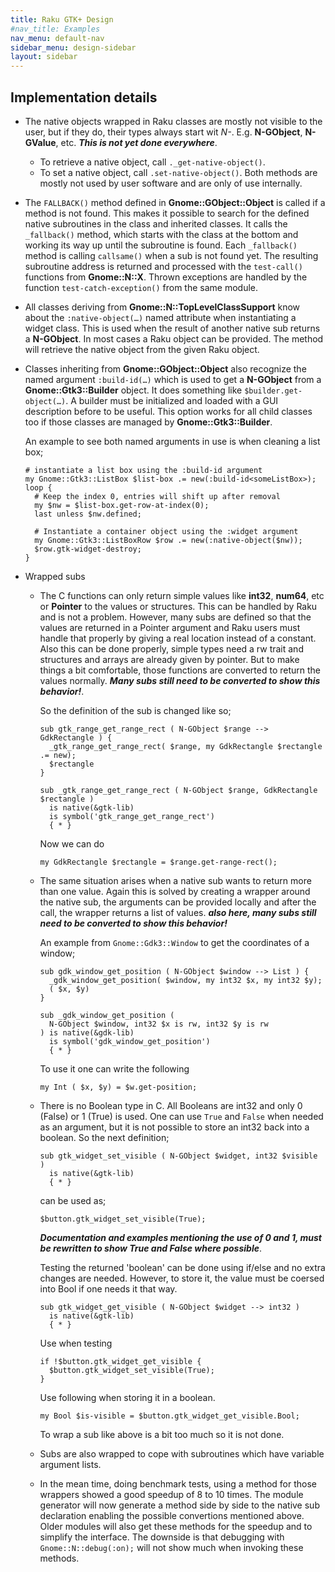 ```yaml
---
title: Raku GTK+ Design
#nav_title: Examples
nav_menu: default-nav
sidebar_menu: design-sidebar
layout: sidebar
---
```


## Implementation details
* The native objects wrapped in Raku classes are mostly not visible to the user, but if they do, their types always start wit *N-*. E.g. **N-GObject**, **N-GValue**, etc. **_This is not yet done everywhere_**.
  * To retrieve a native object, call `._get-native-object()`.
  * To set a native object, call `.set-native-object()`. Both methods are mostly not used by user software and are only of use internally.

* The `FALLBACK()` method defined in **Gnome::GObject::Object** is called if a method is not found. This makes it possible to search for the defined native subroutines in the class and inherited classes. It calls the `_fallback()` method, which starts with the class at the bottom and working its way up until the subroutine is found. Each `_fallback()` method is calling `callsame()` when a sub is not found yet. The resulting subroutine address is returned and processed with the `test-call()` functions from **Gnome::N::X**. Thrown exceptions are handled by the function `test-catch-exception()` from the same module.

* All classes deriving from **Gnome::N::TopLevelClassSupport** know about the `:native-object(…)` named attribute when instantiating a widget class. This is used when the result of another native sub returns a **N-GObject**. In most cases a Raku object can be provided. The method will retrieve the native object from the given Raku object.

* Classes inheriting from **Gnome::GObject::Object** also recognize the named argument `:build-id(…)` which is used to get a **N-GObject** from a **Gnome::Gtk3::Builder** object. It does something like `$builder.get-object(…)`. A builder must be initialized and loaded with a GUI description before to be useful. This option works for all child classes too if those classes are managed by **Gnome::Gtk3::Builder**.

  An example to see both named arguments in use is when cleaning a list box;
  ```
  # instantiate a list box using the :build-id argument
  my Gnome::Gtk3::ListBox $list-box .= new(:build-id<someListBox>);
  loop {
    # Keep the index 0, entries will shift up after removal
    my $nw = $list-box.get-row-at-index(0);
    last unless $nw.defined;

    # Instantiate a container object using the :widget argument
    my Gnome::Gtk3::ListBoxRow $row .= new(:native-object($nw));
    $row.gtk-widget-destroy;
  }
  ```

* Wrapped subs
  * The C functions can only return simple values like **int32**, **num64**, etc or **Pointer** to the values or structures. This can be handled by Raku and is not a problem. However, many subs are defined so that the values are returned in a Pointer argument and Raku users must handle that properly by giving a real location instead of a constant. Also this can be done properly, simple types need a rw trait and structures and arrays are already given by pointer. But to make things a bit comfortable, those functions are converted to return the values normally. **_Many subs still need to be converted to show this behavior!_**.

    So the definition of the sub is changed like so;
    ```
    sub gtk_range_get_range_rect ( N-GObject $range --> GdkRectangle ) {
      _gtk_range_get_range_rect( $range, my GdkRectangle $rectangle .= new);
      $rectangle
    }

    sub _gtk_range_get_range_rect ( N-GObject $range, GdkRectangle $rectangle )
      is native(&gtk-lib)
      is symbol('gtk_range_get_range_rect')
      { * }
    ```
    Now we can do
    ```
    my GdkRectangle $rectangle = $range.get-range-rect();
    ```

  * The same situation arises when a native sub wants to return more than one value. Again this is solved by creating a wrapper around the native sub, the arguments can be provided locally and after the call, the wrapper returns a list of values. **_also here, many subs still need to be converted to show this behavior!_**

    An example from `Gnome::Gdk3::Window` to get the coordinates of a window;
    ```
    sub gdk_window_get_position ( N-GObject $window --> List ) {
      _gdk_window_get_position( $window, my int32 $x, my int32 $y);
      ( $x, $y)
    }

    sub _gdk_window_get_position (
      N-GObject $window, int32 $x is rw, int32 $y is rw
    ) is native(&gdk-lib)
      is symbol('gdk_window_get_position')
      { * }
    ```
    To use it one can write the following
    ```
    my Int ( $x, $y) = $w.get-position;
    ```

  * There is no Boolean type in C. All Booleans are int32 and only 0 (False) or 1 (True) is used. One can use `True` and `False` when needed as an argument, but it is not possible to store an int32 back into a boolean. So the next definition;
    ```
    sub gtk_widget_set_visible ( N-GObject $widget, int32 $visible )
      is native(&gtk-lib)
      { * }
    ```
    can be used as;
    ```
    $button.gtk_widget_set_visible(True);
    ```
    **_Documentation and examples mentioning the use of 0 and 1, must be rewritten to show True and False where possible_**.

    Testing the returned 'boolean' can be done using if/else and no extra changes are needed. However, to store it, the value must be coersed into Bool if one needs it that way.
    ```
    sub gtk_widget_get_visible ( N-GObject $widget --> int32 )
      is native(&gtk-lib)
      { * }
    ```
    Use when testing
    ```
    if !$button.gtk_widget_get_visible {
      $button.gtk_widget_set_visible(True);
    }
    ```
    Use following when storing it in a boolean.
    ```
    my Bool $is-visible = $button.gtk_widget_get_visible.Bool;
    ```
    To wrap a sub like above is a bit too much so it is not done.

  * Subs are also wrapped to cope with subroutines which have variable argument lists.

  * In the mean time, doing benchmark tests, using a method for those wrappers showed a good speedup of 8 to 10 times. The module generator will now generate a method side by side to the native sub declaration enabling the possible convertions mentioned above.
    Older modules will also get these methods for the speedup and to simplify the interface. The downside is that debugging with `Gnome::N::debug(:on);` will not show much when invoking these methods.
